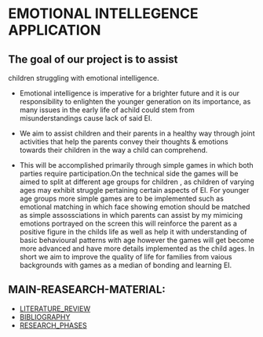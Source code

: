 # EMOTIONAL INTELLEGENCE APPLICATION

## The goal of our project is to assist 
children struggling with emotional intelligence.

- Emotional intelligence is imperative for a brighter future 
and it is our responsibility to enlighten the younger generation on its importance,
as many issues in the early life of achild could stem from misunderstandings cause lack of said EI.

- We aim to assist children and their parents in a healthy way
through joint activities that help the parents convey their thoughts & emotions
towards their children in the way a child can comprehend.

- This will be accomplished primarily through simple games in which both parties require participation.On the technical side the games will be aimed to split at different age groups for children , as children of varying ages may exhibit struggle pertaining certain aspects of EI.
For younger age groups more simple games are to be implemented such as emotional matching in which face showing emotion should be matched as simple assossciations in which parents can assist by my mimicing emotions portrayed on the screen this will reinforce the parent as a positive figure in the childs life as well as help it with understanding of basic behavioural patterns with age however the games will get become more advanced and have more details implemented as the child ages. In short we aim to improve the quality of life for families from vaious backgrounds with games as a median of bonding and learning EI.

## MAIN-REASEARCH-MATERIAL:

- [LITERATURE_REVIEW](RESLIT/LITREV.md)
- [BIBLIOGRAPHY](RESLIT/BIBLIOGRAPHY.md)
- [RESEARCH_PHASES](PHMENU.md)

